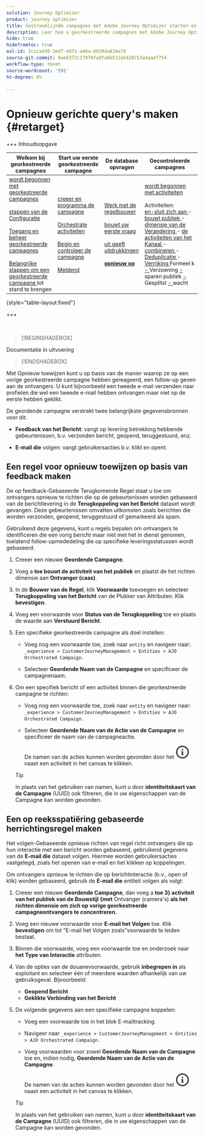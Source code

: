 ```yaml
---
solution: Journey Optimizer
product: journey optimizer
title: Gestroomlijnde campagnes met Adobe Journey Optimizer starten en volgen
description: Leer hoe u georkestreerde campagnes met Adobe Journey Optimizer kunt starten en volgen.
hide: true
hidefromtoc: true
exl-id: 3c1cad30-3ed7-4df1-a46a-60394a834e79
source-git-commit: 0ae8372c179707a87a6b512a5420753a4aaef754
workflow-type: tm+mt
source-wordcount: '591'
ht-degree: 0%

---
```


# Opnieuw gerichte query&#39;s maken {#retarget}

+++ Inhoudsopgave

| Welkom bij georkestreerde campagnes | Start uw eerste georkestreerde campagne | De database opvragen | Gecontroleerde campagnes |
|---|---|---|---|
| [ wordt begonnen met georkestreerde campagnes ](gs-orchestrated-campaigns.md)<br/><br/>[ stappen van de Configuratie ](configuration-steps.md)<br/><br/>[ Toegang en beheer georkestreerde campagnes ](access-manage-orchestrated-campaigns.md)<br/><br/>[ Belangrijke stappen om een georkestreerde campagne ](gs-campaign-creation.md) tot stand te brengen | [ creeer en programma de campagne ](create-orchestrated-campaign.md)<br/><br/>[ Orchestrate activiteiten ](orchestrate-activities.md)<br/><br/>[ Begin en controleer de campagne ](start-monitor-campaigns.md)<br/><br/>[ Meldend ](reporting-campaigns.md) | [ Werk met de regelbouwer ](orchestrated-rule-builder.md)<br/><br/>[ bouwt uw eerste vraag ](build-query.md)<br/><br/>[ uit geeft uitdrukkingen ](edit-expressions.md)<br/><br/><b>[ opnieuw op ](retarget.md)</b> | [ wordt begonnen met activiteiten ](activities/about-activities.md)<br/><br/> Activiteiten:<br/>[ en-sluit zich aan ](activities/and-join.md) - [ bouwt publiek ](activities/build-audience.md) - [ dimensie van de Verandering ](activities/change-dimension.md) - [ de activiteiten van het Kanaal ](activities/channels.md) - [ combineren ](activities/combine.md) - [ Deduplicatie ](activities/deduplication.md) - [ Verrijking ](activities/enrichment.md) Formeel k [ - ](activities/fork.md) Verzoening [ - ](activities/reconciliation.md) sparen publiek [ - ](activities/save-audience.md) Gesplitst [ - ](activities/split.md) wacht [](activities/wait.md) |

{style="table-layout:fixed"}

+++

</br>

>[!BEGINSHADEBOX]

Documentatie in uitvoering

>[!ENDSHADEBOX]

Met Opnieuw toewijzen kunt u op basis van de manier waarop ze op een vorige georkestreerde campagne hebben gereageerd, een follow-up geven aan de ontvangers. U kunt bijvoorbeeld een tweede e-mail verzenden naar profielen die wel een tweede e-mail hebben ontvangen maar niet op de eerste hebben geklikt.

De geordende campagne verstrekt twee belangrijkste gegevensbronnen voor dit:

- **Feedback van het Bericht**: vangt op levering betrekking hebbende gebeurtenissen, b.v. verzonden bericht, geopend, teruggestuurd, enz.

- **E-mail die** volgen: vangt gebruikersacties b.v. klikt en opent.

## Een regel voor opnieuw toewijzen op basis van feedback maken

De op feedback-Gebaseerde Terugkomende Regel staat u toe om ontvangers opnieuw te richten die op de gebeurtenissen worden gebaseerd van de berichtlevering in de **Terugkoppeling van het Bericht** dataset wordt gevangen. Deze gebeurtenissen omvatten uitkomsten zoals berichten die worden verzonden, geopend, teruggestuurd of gemarkeerd als spam.

Gebruikend deze gegevens, kunt u regels bepalen om ontvangers te identificeren die een vorig bericht maar niet met het in dienst genomen, toelatend follow-upmededeling die op specifieke leveringsstatussen wordt gebaseerd.

1. Creeer een nieuwe **Geordende Campagne**.

2. Voeg a **toe bouwt de activiteit van het publiek** en plaatst de het richten dimensie aan **Ontvanger (caas)**.

3. In de **Bouwer van de Regel**, klik **Voorwaarde** toevoegen en selecteer **Terugkoppeling van het Bericht** van de Plukker van Attributen. Klik **bevestigen**.

4. Voeg een voorwaarde voor **Status van de Terugkoppeling** toe en plaats de waarde aan **Verstuurd Bericht**.

5. Een specifieke georkestreerde campagne als doel instellen:

   - Voeg nog een voorwaarde toe, zoek naar `entity` en navigeer naar:\
     `_experience > CustomerJourneyManagement > Entities > AJO Orchestrated Campaign`.

   - Selecteer **Geordende Naam van de Campagne** en specificeer de campagnenaam.

6. Om een specifiek bericht of een activiteit binnen die georkestreerde campagne te richten:

   - Voeg nog een voorwaarde toe, zoek naar `entity` en navigeer naar:\
     `_experience > CustomerJourneyManagement > Entities > AJO Orchestrated Campaign`.

   - Selecteer **Geordende Naam van de Actie van de Campagne** en specificeer de naam van de campagneactie.

     De namen van de acties kunnen worden gevonden door het ![ pictogram van de Informatie ](assets/do-not-localize/info-icon.svg) naast een activiteit in het canvas te klikken.

   >[!TIP]
   >
   >In plaats van het gebruiken van namen, kunt u door **identiteitskaart van de Campagne** (UUID) ook filtreren, die in uw eigenschappen van de Campagne kan worden gevonden.

## Een op reeksspatiëring gebaseerde herrichtingsregel maken

Het volgen-Gebaseerde opnieuw richten van regel richt ontvangers die op hun interactie met een bericht worden gebaseerd, gebruikend gegevens van de **E-mail die** dataset volgen. Hiermee worden gebruikersacties vastgelegd, zoals het openen van e-mail en het klikken op koppelingen.

Om ontvangers opnieuw te richten die op berichtinteractie (b.v., open of klik) worden gebaseerd, gebruik de **E-mail die** entiteit volgen als volgt:

1. Creeer een nieuwe **Geordende Campagne**, dan voeg a **toe 3} activiteit van het publiek van de Bouwstijl {met** Ontvanger (camera&#39;s) **als het richten dimensie om zich op vorige georkestreerde campagneontvangers te concentreren.**

1. Voeg een nieuwe voorwaarde voor **E-mail het Volgen** toe. Klik **bevestigen** om tot &quot;E-mail het Volgen zoals&quot;voorwaarde te leiden bestaat.

1. Binnen die voorwaarde, voeg een voorwaarde toe en onderzoek naar **het Type van Interactie** attributen.

1. Van de opties van de douanevoorwaarde, gebruik **inbegrepen in** als exploitant en selecteer één of meerdere waarden afhankelijk van uw gebruiksgeval. Bijvoorbeeld:
   - **Geopend Bericht**
   - **Geklikte Verbinding van het Bericht**

1. De volgende gegevens aan een specifieke campagne koppelen:

   - Voeg een voorwaarde toe in het blok E-mailtracking.

   - Navigeer naar `_experience > CustomerJourneyManagement > Entities > AJO Orchestrated Campaign` .

   - Voeg voorwaarden voor zowel **Geordende Naam van de Campagne** toe en, indien nodig, **Geordende Naam van de Actie van de Campagne**.

     De namen van de acties kunnen worden gevonden door het ![ pictogram van de Informatie ](assets/do-not-localize/info-icon.svg) naast een activiteit in het canvas te klikken.

   >[!TIP]
   >
   >In plaats van het gebruiken van namen, kunt u door **identiteitskaart van de Campagne** (UUID) ook filtreren, die in uw eigenschappen van de Campagne kan worden gevonden.
